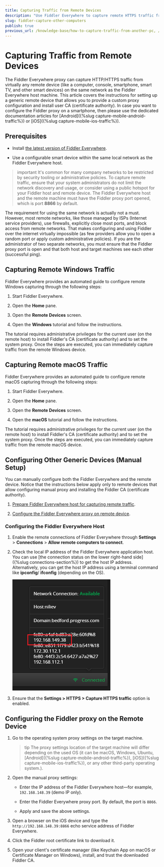 ```yaml
---
title: Capturing Traffic from Remote Devices
description: "Use Fiddler Everywhere to capture remote HTTPS traffic from other computers, consoles, tablets, and other smart devices."
slug: fiddler-capture-other-computers
publish: true
previous_url: /knowledge-base/how-to-capture-traffic-from-another-pc, /knowledge-base/capturing-from-remote-pc
---
```




# Capturing Traffic from Remote Devices

The Fiddler Everywhere proxy can capture HTTP/HTTPS traffic from virtually any remote device (like a computer, console, smartphone, smart TV, and other smart devices) on the same network as the Fiddler Everywhere host machine. This article covers the instructions for setting up a generic remote device that allows you to provide a custom proxy configuration and install user CA (certificate authority). In case you want to configure the Fiddler proxy on a smartphone, then please use the dedicated documentation articles for [Android]({%slug capture-mobile-android-traffic%}) or [iOS]({%slug capture-mobile-ios-traffic%}).



## Prerequisites

- Install [the latest version of Fiddler Everywhere](https://www.telerik.com/download/fiddler-everywhere).

- Use a configurable smart device within the same local network as the Fiddler Everywhere host.

>important It's common for many company networks to be restricted by security tooling or administrative policies. To capture remote traffic, ensure that your system administrators do not limit the network discovery and usage, or consider using a public hotspot for your Fiddler host and remote device. The Fiddler Everywhere host and the remote machine must have the Fiddler proxy port opened, which is port **8866** by default.

The requirement for using the same network is actually not a must. However, most remote networks, like those managed by ISPs (Internet service providers), use firewalls, explicitly close most ports, and block access from remote networks. That makes configuring and using Fiddler over the internet virtually impossible (as few providers allow you to open a random port or apply custom administrative policies). If you are the administrator of two separate networks, you must ensure that the Fiddler proxy port is open and that both host and target machines see each other (successful ping).


## Capturing Remote Windows Traffic

Fiddler Everywhere provides an automated guide to configure remote Windows capturing through the following steps:

1. Start Fiddler Everywhere. 

1. Open the **Home** pane.

1. Open the **Remote Devices** screen.

1. Open the **Windows** tutorial and follow the instructions.

The tutorial requires administrative privileges for the current user (on the remote host) to install Fiddler's CA (certificate authority) and to set the system proxy. Once the steps are executed, you can immediately capture traffic from the remote Windows device.


## Capturing Remote macOS Traffic

Fiddler Everywhere provides an automated guide to configure remote macOS capturing through the following steps:

1. Start Fiddler Everywhere. 

1. Open the **Home** pane.

1. Open the **Remote Devices** screen.

1. Open the **macOS** tutorial and follow the instructions.

The tutorial requires administrative privileges for the current user (on the remote host) to install Fiddler's CA (certificate authority) and to set the system proxy. Once the steps are executed, you can immediately capture traffic from the remote macOS device.


## Configuring Other Generic Devices (Manual Setup)

You can manually configure both the Fiddler Everywhere and the remote device. Notice that the instructions below apply only to remote devices that allow configuring manual proxy and installing the Fiddler CA (certificate authority).

1. [Prepare Fiddler Everywhere host for capturing remote traffic](#configuring-the-fiddler-everywhere-host).

1. [Configure the Fiddler Everywhere proxy on remote device](#configuring-the-fiddler-proxy-on-the-remote-device).


### Configuring the Fiddler Everywhere Host

1. Enable the remote connections of Fiddler Everywhere through **Settings** > **Connections** > **Allow remote computers to connect**.

1. Check the local IP address of the Fiddler Everywhere application host. You can use [the connection status on the lower right-hand side]({%slug connections-section%}) to get the host IP address. Alternatively, you can get the host IP address using a terminal command like **ipconfig**/ **ifconfig** (depending on the OS).

    ![Host local IP address](../images/kb/host-ip.png)

1. Ensure that the **Settings > HTTPS > Capture HTTPS traffic** option is enabled. 


## Configuring the Fiddler proxy on the Remote Device

1. Go to the operating system proxy settings on the target machine.

    >tip The proxy settings location of the target machine will differ depending on the used OS (it can be macOS, Windows, Ubuntu, [Android]({%slug capture-mobile-android-traffic%}), [iOS]({%slug capture-mobile-ios-traffic%}), or any other third-party operating system.).

1. Open the manual proxy settings:

    - Enter the IP address of the Fiddler Everywhere host&mdash;for example, `192.168.148.39` (demo IP only).

    - Enter the Fiddler Everywhere proxy port. By default, the port is `8866`.

    - Apply and save the above settings.

1. Open a browser on the iOS device and type the `http://192.168.148.39:8866` echo service address of Fiddler Everywhere. 

1. Click the Fiddler root certificate link to download it.

1. Open your client's certificate manager (like Keychain App on macOS or Certificate Manager on Windows), install, and trust the downloaded Fiddler CA.
